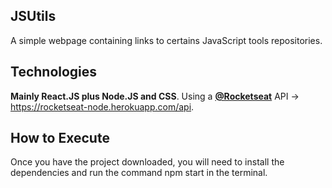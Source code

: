 ## JSUtils
A simple webpage containing links to certains JavaScript tools repositories.

## Technologies
**Mainly React.JS plus Node.JS and CSS**. Using a **[@Rocketseat](https://github.com/Rocketseat)** API -> https://rocketseat-node.herokuapp.com/api.

## How to Execute
Once you have the project downloaded, you will need to install the dependencies and run the command npm start in the terminal.
